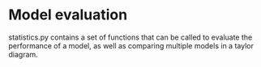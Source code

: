 # Model evaluation
statistics.py contains a set of functions that can be called to evaluate the performance of a model, as well as comparing multiple models in a taylor diagram.
